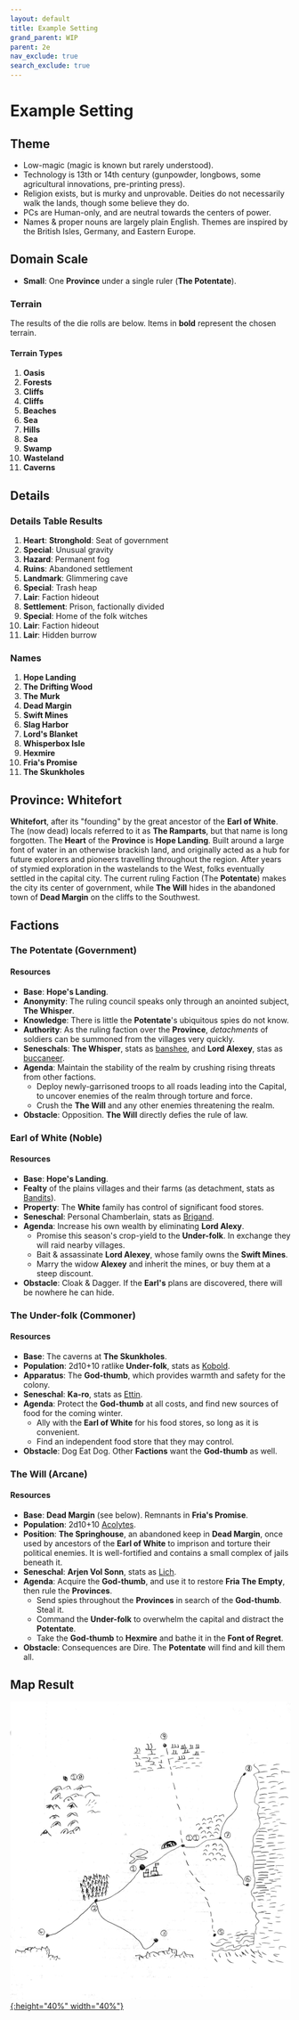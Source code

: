 ```yaml
---
layout: default
title: Example Setting
grand_parent: WIP
parent: 2e
nav_exclude: true
search_exclude: true
---
```


# Example Setting

## Theme
- Low-magic (magic is known but rarely understood).
- Technology is 13th or 14th century (gunpowder, longbows, some agricultural innovations, pre-printing press).
- Religion exists, but is murky and unprovable. Deities do not necessarily walk the lands, though some believe they do.
- PCs are Human-only, and are neutral towards the centers of power.
- Names & proper nouns are largely plain English. Themes are inspired by the British Isles, Germany, and Eastern Europe.

## Domain Scale
- **Small**: One **Province** under a single ruler (**The Potentate**).

### Terrain
The results of the die rolls are below. Items  in **bold** represent the chosen terrain.

#### Terrain Types
1. **Oasis**
2. **Forests**
3. **Cliffs**
4. **Cliffs**
5. **Beaches**
6. **Sea**
7. **Hills**
8. **Sea**
9. **Swamp**
10. **Wasteland**
11. **Caverns**

## Details
### Details Table Results
1. **Heart**: **Stronghold**: Seat of government
2. **Special**: Unusual gravity
3. **Hazard**: Permanent fog
4. **Ruins**: Abandoned settlement
5. **Landmark**: Glimmering cave 
6. **Special**: Trash heap
7. **Lair**: Faction hideout
8. **Settlement**: Prison, factionally divided
9. **Special**: Home of the folk witches
10. **Lair**: Faction hideout
11. **Lair**: Hidden burrow

### Names
1. **Hope Landing**
2. **The Drifting Wood**
3. **The Murk**
4. **Dead Margin**
5. **Swift Mines**
6. **Slag Harbor**
7. **Lord's Blanket**
8. **Whisperbox Isle**
9. **Hexmire**
10. **Fria's Promise**
11. **The Skunkholes**

## Province: Whitefort
**Whitefort**, after its "founding" by the great ancestor of the **Earl of White**. The (now dead) locals referred to it as **The Ramparts**, but that name is long forgotten. The **Heart** of the **Province** is **Hope Landing**. Built around a large font of water in an otherwise brackish land, and originally acted as a hub for future explorers and pioneers travelling throughout the region. After years of stymied exploration in the wastelands to the West, folks eventually settled in the capital city. The current ruling Faction (The **Potentate**) makes the city its center of government, while **The Will** hides in the abandoned town of **Dead Margin** on the cliffs to the Southwest.

## Factions

### The Potentate (Government)
#### Resources
- **Base**: **Hope's Landing**. 
- **Anonymity**: The ruling council speaks only through an anointed subject, **The Whisper**.  
- **Knowledge**: There is little the **Potentate**'s ubiquitous spies do not know.   
- **Authority**: As the ruling faction over the **Province**, _detachments_ of soldiers can be summoned from the villages very quickly.
- **Seneschals**: **The Whisper**, stats as [banshee](/resources/monsters/banshee/), and **Lord Alexey**, stas as [buccaneer](/resources/monsters/buccaneer/).
- **Agenda**: Maintain the stability of the realm by crushing rising threats from other factions. 
  - Deploy newly-garrisoned troops to all roads leading into the Capital, to uncover enemies of the realm through torture and force. 
  - Crush the **The Will** and any other enemies threatening the realm. 
- **Obstacle**: Opposition. **The Will** directly defies the rule of law.

### Earl of White (Noble)
#### Resources
- **Base**: **Hope's Landing**. 
- **Fealty** of the plains villages and their farms (as detachment, stats as [Bandits](/resources/monsters/bandit/)).
- **Property**: The **White** family has control of significant food stores.
- **Seneschal**: Personal Chamberlain, stats as [Brigand](/resources/monsters/brigand/).
- **Agenda**: Increase his own wealth by eliminating **Lord Alexy**.  
  - Promise this season's crop-yield to the **Under-folk**. In exchange they will raid nearby villages.
  - Bait & assassinate **Lord Alexey**, whose family owns the **Swift Mines**.   
  - Marry the widow **Alexey** and inherit the mines, or buy them at a steep discount.
- **Obstacle**: Cloak & Dagger. If the **Earl's** plans are discovered, there will be nowhere he can hide. 

### The Under-folk (Commoner)
#### Resources
- **Base**: The caverns at **The Skunkholes**.
- **Population**: 2d10+10 ratlike **Under-folk**, stats as [Kobold](/resources/monsters/kobold/).
- **Apparatus**: The **God-thumb**, which provides warmth and safety for the colony. 
- **Seneschal**: **Ka-ro**, stats as [Ettin](/resources/monsters/ettin/).
- **Agenda**: Protect the **God-thumb** at all costs, and find new sources of food for the coming winter. 
  - Ally with the **Earl of White** for his food stores, so long as it is convenient.
  - Find an independent food store that they may control.
- **Obstacle**: Dog Eat Dog. Other **Factions** want the **God-thumb** as well.

### The Will (Arcane)
#### Resources
- **Base**: **Dead Margin** (see below). Remnants in **Fria's Promise**.
- **Population**: 2d10+10 [Acolytes](/resources/monsters/acolyte).
- **Position**: **The Springhouse**, an abandoned keep in **Dead Margin**, once used by ancestors of the **Earl of White** to imprison and torture their political enemies. It is well-fortified and contains a small complex of jails beneath it. 
- **Seneschal**: **Arjen Vol Sonn**, stats as [Lich](/resources/monsters/lich/).
- **Agenda**: Acquire the **God-thumb**, and use it to restore **Fria The Empty**, then rule the **Provinces**.
  - Send spies throughout the **Provinces** in search of the **God-thumb**. Steal it. 
  - Command the **Under-folk** to overwhelm the capital and distract the **Potentate**.
  - Take the **God-thumb** to **Hexmire** and bathe it in the **Font of Regret**.  
- **Obstacle**: Consequences are Dire. The **Potentate** will find and kill them all.
 
## Map Result
[![Alt text](/img/2e/example-setting-2.png "Click to embiggen"){:height="40%" width="40%"}](/img/2e/example-setting-2.png)

